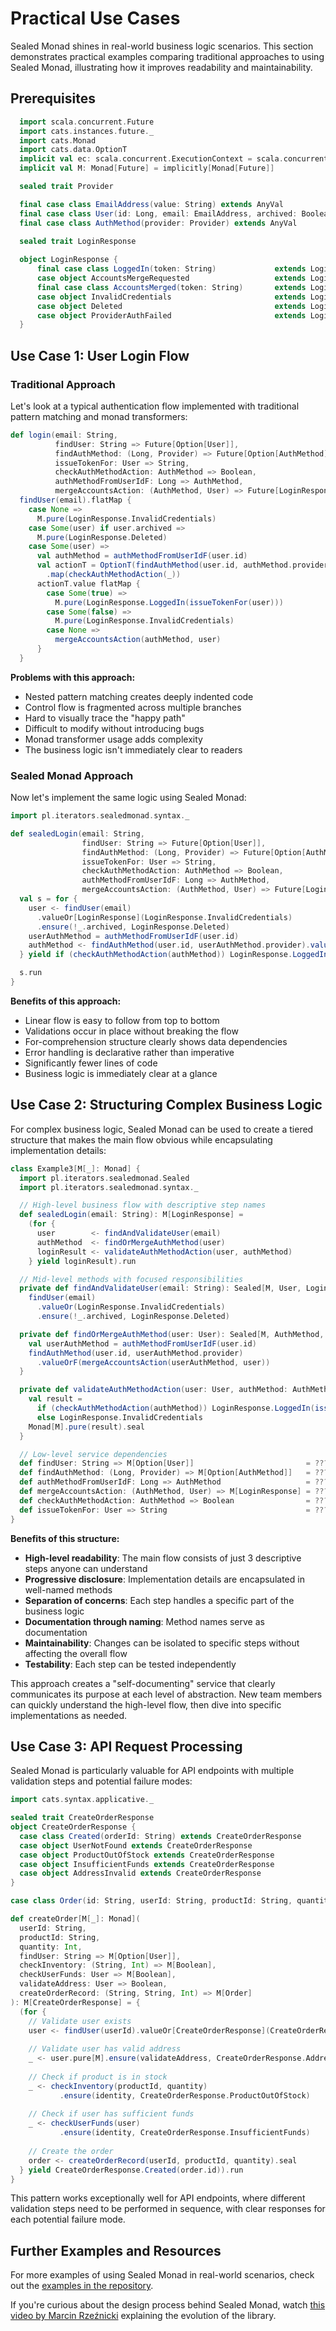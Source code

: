 # Practical Use Cases

Sealed Monad shines in real-world business logic scenarios. This section demonstrates practical examples comparing traditional approaches to using Sealed Monad, illustrating how it improves readability and maintainability.

## Prerequisites

```scala mdoc:reset-object
  import scala.concurrent.Future
  import cats.instances.future._
  import cats.Monad
  import cats.data.OptionT
  implicit val ec: scala.concurrent.ExecutionContext = scala.concurrent.ExecutionContext.global
  implicit val M: Monad[Future] = implicitly[Monad[Future]]

  sealed trait Provider

  final case class EmailAddress(value: String) extends AnyVal
  final case class User(id: Long, email: EmailAddress, archived: Boolean)
  final case class AuthMethod(provider: Provider) extends AnyVal
  
  sealed trait LoginResponse

  object LoginResponse {
      final case class LoggedIn(token: String)             extends LoginResponse
      case object AccountsMergeRequested                   extends LoginResponse
      final case class AccountsMerged(token: String)       extends LoginResponse
      case object InvalidCredentials                       extends LoginResponse
      case object Deleted                                  extends LoginResponse
      case object ProviderAuthFailed                       extends LoginResponse
  }  
```

## Use Case 1: User Login Flow

### Traditional Approach

Let's look at a typical authentication flow implemented with traditional pattern matching and monad transformers:

```scala mdoc:nest
def login(email: String,
          findUser: String => Future[Option[User]],
          findAuthMethod: (Long, Provider) => Future[Option[AuthMethod]],
          issueTokenFor: User => String,
          checkAuthMethodAction: AuthMethod => Boolean,
          authMethodFromUserIdF: Long => AuthMethod,
          mergeAccountsAction: (AuthMethod, User) => Future[LoginResponse]): Future[LoginResponse] =
  findUser(email).flatMap {
    case None =>
      M.pure(LoginResponse.InvalidCredentials)
    case Some(user) if user.archived =>
      M.pure(LoginResponse.Deleted)
    case Some(user) =>
      val authMethod = authMethodFromUserIdF(user.id)
      val actionT = OptionT(findAuthMethod(user.id, authMethod.provider))
        .map(checkAuthMethodAction(_))
      actionT.value flatMap {
        case Some(true) =>
          M.pure(LoginResponse.LoggedIn(issueTokenFor(user)))
        case Some(false) =>
          M.pure(LoginResponse.InvalidCredentials)
        case None =>
          mergeAccountsAction(authMethod, user)
      }
  }
```

**Problems with this approach:**
- Nested pattern matching creates deeply indented code
- Control flow is fragmented across multiple branches
- Hard to visually trace the "happy path"
- Difficult to modify without introducing bugs
- Monad transformer usage adds complexity
- The business logic isn't immediately clear to readers

### Sealed Monad Approach

Now let's implement the same logic using Sealed Monad:

```scala mdoc
import pl.iterators.sealedmonad.syntax._

def sealedLogin(email: String,
                findUser: String => Future[Option[User]],
                findAuthMethod: (Long, Provider) => Future[Option[AuthMethod]],
                issueTokenFor: User => String,
                checkAuthMethodAction: AuthMethod => Boolean,
                authMethodFromUserIdF: Long => AuthMethod,
                mergeAccountsAction: (AuthMethod, User) => Future[LoginResponse]): Future[LoginResponse] = {
  val s = for {
    user <- findUser(email)
      .valueOr[LoginResponse](LoginResponse.InvalidCredentials)
      .ensure(!_.archived, LoginResponse.Deleted)
    userAuthMethod = authMethodFromUserIdF(user.id)
    authMethod <- findAuthMethod(user.id, userAuthMethod.provider).valueOrF(mergeAccountsAction(userAuthMethod, user))
  } yield if (checkAuthMethodAction(authMethod)) LoginResponse.LoggedIn(issueTokenFor(user)) else LoginResponse.InvalidCredentials

  s.run
}
```

**Benefits of this approach:**
- Linear flow is easy to follow from top to bottom
- Validations occur in place without breaking the flow
- For-comprehension structure clearly shows data dependencies
- Error handling is declarative rather than imperative
- Significantly fewer lines of code
- Business logic is immediately clear at a glance

## Use Case 2: Structuring Complex Business Logic

For complex business logic, Sealed Monad can be used to create a tiered structure that makes the main flow obvious while encapsulating implementation details:

```scala mdoc
class Example3[M[_]: Monad] {
  import pl.iterators.sealedmonad.Sealed
  import pl.iterators.sealedmonad.syntax._

  // High-level business flow with descriptive step names
  def sealedLogin(email: String): M[LoginResponse] =
    (for {
      user        <- findAndValidateUser(email)
      authMethod  <- findOrMergeAuthMethod(user)
      loginResult <- validateAuthMethodAction(user, authMethod)
    } yield loginResult).run

  // Mid-level methods with focused responsibilities
  private def findAndValidateUser(email: String): Sealed[M, User, LoginResponse] = 
    findUser(email)
      .valueOr(LoginResponse.InvalidCredentials)
      .ensure(!_.archived, LoginResponse.Deleted)

  private def findOrMergeAuthMethod(user: User): Sealed[M, AuthMethod, LoginResponse] = {
    val userAuthMethod = authMethodFromUserIdF(user.id)
    findAuthMethod(user.id, userAuthMethod.provider)
      .valueOrF(mergeAccountsAction(userAuthMethod, user))
  }

  private def validateAuthMethodAction(user: User, authMethod: AuthMethod): Sealed[M, LoginResponse, Nothing] = {
    val result =
      if (checkAuthMethodAction(authMethod)) LoginResponse.LoggedIn(issueTokenFor(user)) 
      else LoginResponse.InvalidCredentials
    Monad[M].pure(result).seal
  }

  // Low-level service dependencies
  def findUser: String => M[Option[User]]                         = ???
  def findAuthMethod: (Long, Provider) => M[Option[AuthMethod]]   = ???
  def authMethodFromUserIdF: Long => AuthMethod                   = ???
  def mergeAccountsAction: (AuthMethod, User) => M[LoginResponse] = ???
  def checkAuthMethodAction: AuthMethod => Boolean                = ???
  def issueTokenFor: User => String                               = ???
}
```

**Benefits of this structure:**
- **High-level readability**: The main flow consists of just 3 descriptive steps anyone can understand
- **Progressive disclosure**: Implementation details are encapsulated in well-named methods
- **Separation of concerns**: Each step handles a specific part of the business logic
- **Documentation through naming**: Method names serve as documentation
- **Maintainability**: Changes can be isolated to specific steps without affecting the overall flow
- **Testability**: Each step can be tested independently

This approach creates a "self-documenting" service that clearly communicates its purpose at each level of abstraction. New team members can quickly understand the high-level flow, then dive into specific implementations as needed.

## Use Case 3: API Request Processing

Sealed Monad is particularly valuable for API endpoints with multiple validation steps and potential failure modes:

```scala mdoc
import cats.syntax.applicative._

sealed trait CreateOrderResponse
object CreateOrderResponse {
  case class Created(orderId: String) extends CreateOrderResponse
  case object UserNotFound extends CreateOrderResponse
  case object ProductOutOfStock extends CreateOrderResponse
  case object InsufficientFunds extends CreateOrderResponse
  case object AddressInvalid extends CreateOrderResponse
}

case class Order(id: String, userId: String, productId: String, quantity: Int)

def createOrder[M[_]: Monad](
  userId: String, 
  productId: String,
  quantity: Int,
  findUser: String => M[Option[User]],
  checkInventory: (String, Int) => M[Boolean],
  checkUserFunds: User => M[Boolean],
  validateAddress: User => Boolean,
  createOrderRecord: (String, String, Int) => M[Order]
): M[CreateOrderResponse] = {
  (for {
    // Validate user exists
    user <- findUser(userId).valueOr[CreateOrderResponse](CreateOrderResponse.UserNotFound)
    
    // Validate user has valid address
    _ <- user.pure[M].ensure(validateAddress, CreateOrderResponse.AddressInvalid)
    
    // Check if product is in stock
    _ <- checkInventory(productId, quantity)
           .ensure(identity, CreateOrderResponse.ProductOutOfStock)
    
    // Check if user has sufficient funds
    _ <- checkUserFunds(user)
           .ensure(identity, CreateOrderResponse.InsufficientFunds)
    
    // Create the order
    order <- createOrderRecord(userId, productId, quantity).seal
  } yield CreateOrderResponse.Created(order.id)).run
}
```

This pattern works exceptionally well for API endpoints, where different validation steps need to be performed in sequence, with clear responses for each potential failure mode.

## Further Examples and Resources

For more examples of using Sealed Monad in real-world scenarios, check out the [examples in the repository](https://github.com/theiterators/sealed-monad/blob/master/examples/src/main/scala/pl/iterators/sealedmonad/examples/Options.scala).

If you're curious about the design process behind Sealed Monad, watch [this video by Marcin Rzeźnicki](https://www.youtube.com/watch?v=uZ7IFQTYPic) explaining the evolution of the library.
